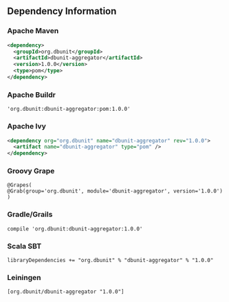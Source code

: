 ## Dependency Information

### Apache Maven

```xml
<dependency>
  <groupId>org.dbunit</groupId>
  <artifactId>dbunit-aggregator</artifactId>
  <version>1.0.0</version>
  <type>pom</type>
</dependency>
```

### Apache Buildr

`'org.dbunit:dbunit-aggregator:pom:1.0.0'`

### Apache Ivy

```xml
<dependency org="org.dbunit" name="dbunit-aggregator" rev="1.0.0">
  <artifact name="dbunit-aggregator" type="pom" />
</dependency>
```

### Groovy Grape

```
@Grapes(
@Grab(group='org.dbunit', module='dbunit-aggregator', version='1.0.0')
)
```

### Gradle/Grails

`compile 'org.dbunit:dbunit-aggregator:1.0.0'`

### Scala SBT

`libraryDependencies += "org.dbunit" % "dbunit-aggregator" % "1.0.0"`

### Leiningen

`[org.dbunit/dbunit-aggregator "1.0.0"]`
